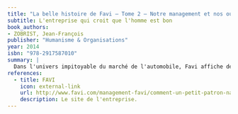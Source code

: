 ```yaml
---
title: "La belle histoire de Favi — Tome 2 — Notre management et nos outils"
subtitle: L'entreprise qui croit que l'homme est bon
book_authors:
- ZOBRIST, Jean-François
publisher: "Humanisme & Organisations"
year: 2014
isbn: "978-2917587010"
summary: |
  Dans l'univers impitoyable du marché de l'automobile, Favi affiche de confortables résultats depuis plus de 25 ans. Les belles histoires de Favi nous indiquent la voie originale d'un management aussi humaniste que performant.
references:
  - title: FAVI
    icon: external-link
    url: http://www.favi.com/management-favi/comment-un-petit-patron-naif-et-paresseux-innove/
    description: Le site de l'entreprise.
---
```


